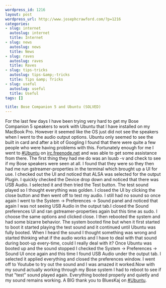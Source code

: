 ```yaml
--- 
wordpress_id: 1216
layout: post
wordpress_url: http://www.josephcrawford.com/?p=1216
categories: 
- slug: internet
  autoslug: internet
  title: Internet
- slug: news
  autoslug: news
  title: News
- slug: raves
  autoslug: raves
  title: Raves
- slug: tips-tricks
  autoslug: tips-&amp;-tricks
  title: Tips &amp; Tricks
- slug: useful
  autoslug: useful
  title: Useful
tags: []

title: Bose Companion 5 and Ubuntu (SOLVED)
---
```

For the last few days I have been trying very hard to get my Bose Companion 5 speakers to work with Ubuntu that I have installed on my MacBook Pro.  However it seemed like the OS just did not see the speakers when I went to the audio output options.  Ubuntu only seemed to see the built in card and after a bit of Googling I found that there were quite a few people who were having problems with this.  Fortunately enough for me I went to [#Ubuntu](irc://irc.freenode.net/#ubuntu) on [irc.freenode.net](irc://irc.freenode.net/) and was able to get some assistance from there.  The first thing they had me do was an lsusb -v and check to see if my Bose speakers were seen at all.  I found that they were so they then had me run gstreamer-properties in the terminal which brought up a UI for use.  I checked out the UI and noticed that ALSA was selected for the output Plugin.  I quickly checked the Device drop down and noticed that there was USB Audio.  I selected it and then tried the Test button.  The test sound played so I thought everything was golden.  I closed the UI by clicking the close button and then went off to test my audio.  I still had no sound so once again I went to the System -> Preferences -> Sound panel and noticed that again I was not seeing USB Audio in the output tab.<!--more-->I closed the Sound preferences UI and ran gstreamer-properties again but this time as sudo.  I choose the same options and clicked close.  I then rebooted the system and had some bizarre behavior.  The system booted fine but when it first started to boot it started playing the test sound and it continued until Ubuntu was fully booted.  When I heard the sound I thought something was wrong and started thinking what if the audio works and I have to deal with that sound during boot-up every-time, could I really deal with it?  Once Ubuntu was booted up and the sound stopped I checked the System -> Preferences -> Sound UI once again and this time I found USB Audio under the output tab.  I selected it applied everything and closed the preferences window.  I went off to Youtube to try out the sound and I was amazed it worked.Now with my sound actually working through my Bose system I had to reboot to see if that "test" sound played again.  Everything booted properly and quietly and my sound remains working.  A BIG thank you to BluesKaj on [#Ubuntu](irc://irc.freenode.net/#ubuntu).
